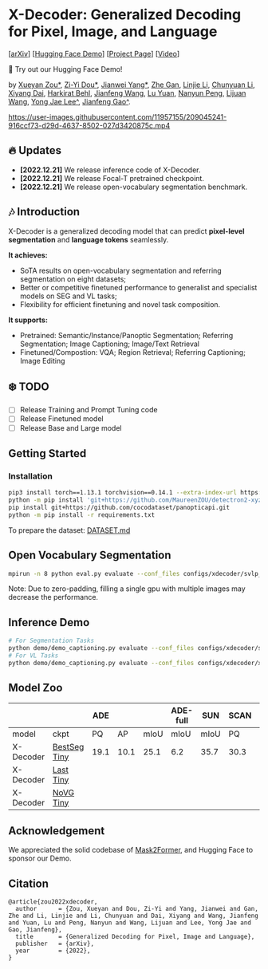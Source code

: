 # X-Decoder: Generalized Decoding for Pixel, Image, and Language

\[[arXiv](https://youtu.be/wYp6vmyolqE)\]    \[[Hugging Face Demo](https://huggingface.co/spaces/xdecoder/Demo)\]    \[[Project Page](https://x-decoder-vl.github.io/)\]    \[[Video](https://youtu.be/nZZTkYM0kd0)\]


:sunflower: Try out our Hugging Face Demo!

by [Xueyan Zou*](https://maureenzou.github.io/), [Zi-Yi Dou*](https://zdou0830.github.io/), [Jianwei Yang*](https://jwyang.github.io/),  [Zhe Gan](https://zhegan27.github.io/), [Linjie Li](https://scholar.google.com/citations?user=WR875gYAAAAJ&hl=en), [Chunyuan Li](https://chunyuan.li/), [Xiyang Dai](https://sites.google.com/site/xiyangdai/), [Harkirat Behl](https://harkiratbehl.github.io/), [Jianfeng Wang](https://scholar.google.com/citations?user=vJWEw_8AAAAJ&hl=en), [Lu Yuan](https://scholar.google.com/citations?user=k9TsUVsAAAAJ&hl=en), [Nanyun Peng](https://vnpeng.net/), [Lijuan Wang](https://scholar.google.com/citations?user=cDcWXuIAAAAJ&hl=zh-CN), [Yong Jae Lee^](https://pages.cs.wisc.edu/~yongjaelee/), [Jianfeng Gao^](https://www.microsoft.com/en-us/research/people/jfgao/?from=http%3A%2F%2Fresearch.microsoft.com%2Fen-us%2Fum%2Fpeople%2Fjfgao%2F).

https://user-images.githubusercontent.com/11957155/209045241-916ccf73-d29d-4637-8502-027d3420875c.mp4

## :fire: Updates
* **[2022.12.21]** We release inference code of X-Decoder.
* **[2022.12.21]** We release Focal-T pretrained checkpoint.
* **[2022.12.21]** We release open-vocabulary segmentation benchmark.

## :notes: Introduction
X-Decoder is a generalized decoding model that can predict **pixel-level segmentation** and **language tokens** seamlessly. 

**It achieves:**

* SoTA results on open-vocabulary segmentation and referring segmentation on eight datasets; 
* Better or competitive finetuned performance to generalist and specialist models on SEG and VL tasks; 
* Flexibility for efficient finetuning and novel task composition.

**It supports:** 

* Pretrained: Semantic/Instance/Panoptic Segmentation; Referring Segmentation; Image Captioning; Image/Text Retrieval
* Finetuned/Compostion: VQA; Region Retrieval; Referring Captioning; Image Editing


## :snowflake: TODO
- [ ] Release Training and Prompt Tuning code
- [ ] Release Finetuned model
- [ ] Release Base and Large model

## Getting Started

### Installation
```sh
pip3 install torch==1.13.1 torchvision==0.14.1 --extra-index-url https://download.pytorch.org/whl/cu113
python -m pip install 'git+https://github.com/MaureenZOU/detectron2-xyz.git'
pip install git+https://github.com/cocodataset/panopticapi.git
python -m pip install -r requirements.txt
```

To prepare the dataset: [DATASET.md](./DATASET.md)

## Open Vocabulary Segmentation
```sh
mpirun -n 8 python eval.py evaluate --conf_files configs/xdecoder/svlp_focalt_lang.yaml  --overrides WEIGHT /pth/to/ckpt
```
Note: Due to zero-padding, filling a single gpu with multiple images may decrease the performance.

## Inference Demo
```sh
# For Segmentation Tasks
python demo/demo_captioning.py evaluate --conf_files configs/xdecoder/svlp_focalt_lang.yaml  --overrides WEIGHT /pth/to/ckpt
# For VL Tasks
python demo/demo_captioning.py evaluate --conf_files configs/xdecoder/xdecoder_focalt_last_novg.pt  --overrides WEIGHT /pth/to/ckpt
```


## Model Zoo
|           |         | ADE  |      |      | ADE-full | SUN  | SCAN |      | SCAN40 | Cityscape |      |      | BDD  |      |
|-----------|---------|------|------|------|----------|------|------|------|--------|-----------|------|------|------|------|
| model     | ckpt    | PQ   | AP   | mIoU | mIoU     | mIoU | PQ   | mIoU | mIoU   | PQ        | mAP  | mIoU | PQ   | mIoU |
| X-Decoder | [BestSeg Tiny](https://projects4jw.blob.core.windows.net/x-decoder/release/xdecoder_focalt_best_openseg.pt) | 19.1 | 10.1 | 25.1 | 6.2      | 35.7 | 30.3 | 38.4 | 22.4   | 37.7      | 18.5 | 50.2 | 16.9 | 47.6 |
| X-Decoder | [Last Tiny](https://projects4jw.blob.core.windows.net/x-decoder/release/xdecoder_focalt_last.pt) |  |  |  |       |  |  |  |    |       |  |  |  |  |
| X-Decoder | [NoVG Tiny](https://projects4jw.blob.core.windows.net/x-decoder/release/xdecoder_focalt_last_novg.pt) |  |  |  |       |  |  |  |    |       |  |  |  | |


## Acknowledgement
We appreciated the solid codebase of [Mask2Former](https://github.com/facebookresearch/Mask2Former), and Hugging Face to sponsor our Demo.

## Citation
```
@article{zou2022xdecoder,
  author      = {Zou, Xueyan and Dou, Zi-Yi and Yang, Jianwei and Gan, Zhe and Li, Linjie and Li, Chunyuan and Dai, Xiyang and Wang, Jianfeng and Yuan, Lu and Peng, Nanyun and Wang, Lijuan and Lee, Yong Jae and Gao, Jianfeng},
  title       = {Generalized Decoding for Pixel, Image and Language},
  publisher   = {arXiv},
  year        = {2022},
}
```

